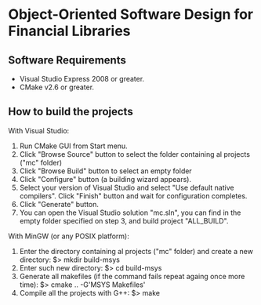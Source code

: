 Object-Oriented Software Design for Financial Libraries
=======================================================

Software Requirements
---------------------

 - Visual Studio Express 2008 or greater.
 - CMake v2.6 or greater.

How to build the projects
-------------------------

With Visual Studio:

1. Run CMake GUI from Start menu.
2. Click "Browse Source" button to select the folder containing al projects ("mc" folder)
3. Click "Browse Build" button to select an empty folder
4. Click "Configure" button (a building wizard appears).
5. Select your version of Visual Studio and select "Use default native compilers". Click "Finish" button and wait for configuration completes.
6. Click "Generate" button.
7. You can open the Visual Studio solution "mc.sln", you can find in the empty folder specified on step 3, and build project "ALL_BUILD".

With MinGW (or any POSIX platform):

1. Enter the directory containing al projects ("mc" folder) and create a new directory: $> mkdir build-msys
2. Enter such new directory: $> cd build-msys
3. Generate all makefiles (if the command fails repeat againg once more time): $> cmake .. -G'MSYS Makefiles'
4. Compile all the projects with G++: $> make
